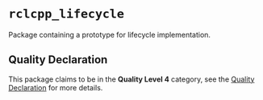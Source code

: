 # `rclcpp_lifecycle`

Package containing a prototype for lifecycle implementation.

## Quality Declaration

This package claims to be in the **Quality Level 4** category, see the [Quality Declaration](QUALITY_DECLARATION.md) for more details.
